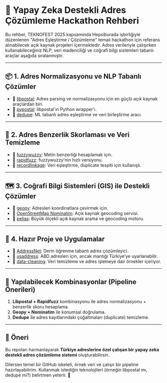 # 🧠 Yapay Zeka Destekli Adres Çözümleme Hackathon Rehberi

Bu rehber, TEKNOFEST 2025 kapsamında Hepsiburada işbirliğiyle düzenlenen "Adres Eşleştirme / Çözümleme" temalı hackathon için referans alınabilecek açık kaynak projeleri içermektedir. Adres verileriyle çalışırken kullanabileceğiniz NLP, veri madenciliği ve coğrafi bilgi sistemleri tabanlı araçlar aşağıda sıralanmıştır.

---

## 📦 1. Adres Normalizasyonu ve NLP Tabanlı Çözümler

* 🔗 [libpostal](https://github.com/openvenues/libpostal): Adres parsing ve normalizasyonu için en güçlü açık kaynak araçlardan biri.
* 🔗 [pypostal](https://github.com/openvenues/pypostal): libpostal'ın Python wrapper'ı.
* 🔗 [dedupe](https://github.com/dedupeio/dedupe): ML tabanlı adres eşleştirme ve veri birleştirme aracı.

---

## 🧮 2. Adres Benzerlik Skorlaması ve Veri Temizleme

* 🔗 [fuzzywuzzy](https://github.com/seatgeek/fuzzywuzzy): Metin benzerliği hesaplamak için.
* 🔗 [rapidfuzz](https://github.com/maxbachmann/RapidFuzz): fuzzywuzzy'nin hızlı versiyonu.
* 🔗 [recordlinkage](https://github.com/J535D165/recordlinkage): Veri eşleştirme, duplicate tespiti için kullanışlı.

---

## 🗺️ 3. Coğrafi Bilgi Sistemleri (GIS) ile Destekli Çözümler

* 🔗 [geopy](https://github.com/geopy/geopy): Adresleri koordinatlara çevirmek için.
* 🔗 [OpenStreetMap Nominatim](https://github.com/osm-search/Nominatim): Açık kaynak geocoding servisi.
* 🔗 [pelias](https://github.com/pelias/pelias): Büyük ölçekli açık kaynak arama ve geocoding motoru.

---

## 🤖 4. Hazır Proje ve Uygulamalar

* 🔗 [AddressNet](https://github.com/ukgovdatascience/address-net): Derin öğrenme tabanlı adres çözümleyici.
* 🔗 [usaddress](https://github.com/datamade/usaddress): ABD adresleri için, ancak mantığı Türkiye’ye uyarlanabilir.
* 🔗 [data-cleaning](https://github.com/learnDataSci/data-cleaning): Veri temizleme ve adres işlemeye dair örnekler içeriyor.

---

## 🔧 Yapılabilecek Kombinasyonlar (Pipeline Önerileri)

1. **Libpostal + Rapidfuzz** kombinasyonu ile adres normalizasyonu + benzerlik skoru hesaplama.
2. **Geopy + Nominatim** ile konumsal doğrulama.
3. **Dedupe** ile adres kayıtlarındaki çoğaltmaları (duplicate) temizleme.

---

## 🚀 Öneri

Bu repoları harmanlayarak **Türkiye adreslerine özel çalışan bir yapay zeka destekli adres çözümleme sistemi** oluşturabilirsin.

Dilersen temel bir GitHub iskeleti, örnek veri ve çalışır bir pipeline hazırlayabilirim. Kullanmak istediğin teknolojileri (örneğin libpostal mı, dedupe mi?) belirtmen yeterli. 🙌
